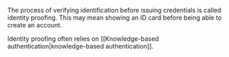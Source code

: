 The process of verifying identification before issuing credentials is called identity proofing. This may mean showing an ID card before being able to create an account.

Identity proofing often relies on [[Knowledge-based authentication|knowledge-based authentication]].